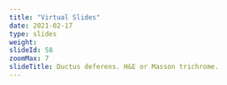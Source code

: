 ```yaml
---
title: "Virtual Slides"
date: 2021-02-17
type: slides
weight:
slideId: 58
zoomMax: 7
slideTitle: Ductus deferens. H&E or Masson trichrome.
---
```

